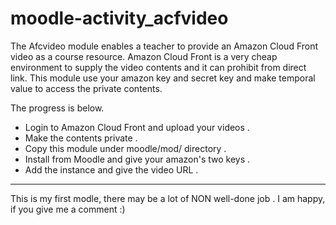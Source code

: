 moodle-activity_acfvideo
========================

The Afcvideo module enables a teacher to provide an Amazon Cloud Front video as a course resource. Amazon Cloud Front is a very cheap environment to supply the video contents and it can prohibit from direct link.
This module use your amazon key and secret key and make temporal value to access the private contents. 

The progress is below.

* Login to Amazon Cloud Front and upload your videos .
* Make the contents private .
* Copy this module under moodle/mod/ directory .
* Install from Moodle and give your amazon's two keys .
* Add the instance and give the video URL .

--------------------------
This is my first modle, there may be a lot of NON well-done job . I am happy, if you give me a comment :)
